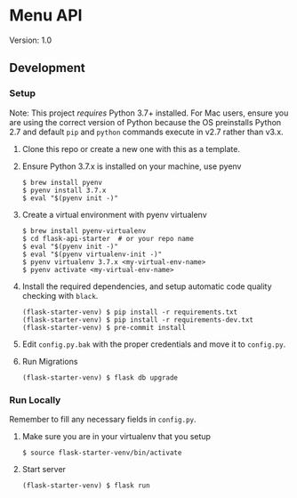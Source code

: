 # Menu API
Version: 1.0

## Development
### Setup

Note: This project *requires* Python 3.7+ installed. For Mac users, ensure you are using the correct version of Python because the OS preinstalls Python 2.7 and default `pip` and `python` commands execute in v2.7 rather than v3.x.

1. Clone this repo or create a new one with this as a template.

2. Ensure Python 3.7.x is installed on your machine, use pyenv

    ```
    $ brew install pyenv
    $ pyenv install 3.7.x
    $ eval "$(pyenv init -)"
    ```

3. Create a virtual environment with pyenv virtualenv 

    ```
    $ brew install pyenv-virtualenv
    $ cd flask-api-starter  # or your repo name
    $ eval "$(pyenv init -)"
    $ eval "$(pyenv virtualenv-init -)"
    $ pyenv virtualenv 3.7.x <my-virtual-env-name>
    $ pyenv activate <my-virtual-env-name>
    ```

4. Install the required dependencies, and setup automatic code quality checking with `black`.
    ```
    (flask-starter-venv) $ pip install -r requirements.txt
    (flask-starter-venv) $ pip install -r requirements-dev.txt
    (flask-starter-venv) $ pre-commit install
    ```

5. Edit `config.py.bak` with the proper credentials and move it to `config.py`.
6. Run Migrations
    ```
    (flask-starter-venv) $ flask db upgrade
    ```
    
### Run Locally
Remember to fill any necessary fields in `config.py`.
1. Make sure you are in your virtualenv that you setup
    ```
    $ source flask-starter-venv/bin/activate
    ```
2. Start server
    ```
    (flask-starter-venv) $ flask run
    ```
